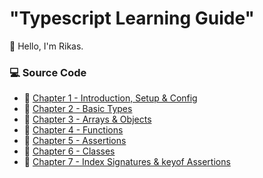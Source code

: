# "Typescript Learning Guide"

👋 Hello, I'm Rikas.


### 💻 Source Code

- 🔗 [Chapter 1 - Introduction, Setup & Config](https://github.com/RikasMRM/typescript-practice/tree/main/Chapter%201)
- 🔗 [Chapter 2 - Basic Types](https://github.com/RikasMRM/typescript-practice/tree/main/Chapter%202)
- 🔗 [Chapter 3 - Arrays & Objects](https://github.com/RikasMRM/typescript-practice/tree/main/Chapter%203)
- 🔗 [Chapter 4 - Functions](https://github.com/RikasMRM/typescript-practice/tree/main/Chapter%204)
- 🔗 [Chapter 5 - Assertions](https://github.com/RikasMRM/typescript-practice/tree/main/Chapter%205)
- 🔗 [Chapter 6 - Classes](https://github.com/RikasMRM/typescript-practice/tree/main/Chapter%206)
- 🔗 [Chapter 7 - Index Signatures & keyof Assertions](https://github.com/RikasMRM/typescript-practice/tree/main/Chapter%207)